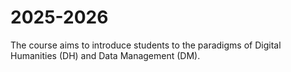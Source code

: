 # 2025-2026
The course aims to introduce students to the paradigms of Digital Humanities (DH) and Data Management (DM).
